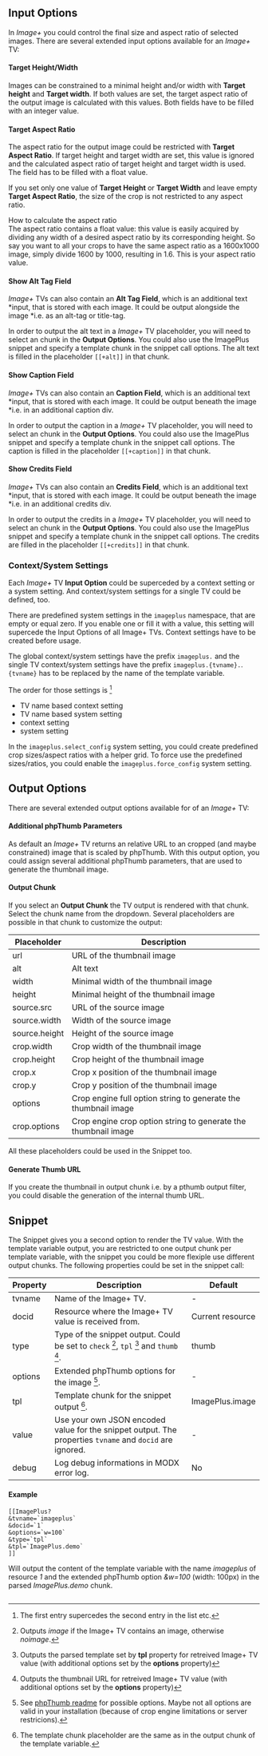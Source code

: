## Input Options

In *Image+* you could control the final size and aspect ratio of selected
images. There are several extended input options available for an *Image+* TV:

#### Target Height/Width

Images can be constrained to a minimal height and/or width with **Target
height** and **Target width**. If both values are set, the target aspect ratio
of the output image is calculated with this values. Both fields have to be
filled with an integer value.

#### Target Aspect Ratio

The aspect ratio for the output image could be restricted with **Target Aspect
Ratio**. If target height and target width are set, this value is ignored and
the calculated aspect ratio of target height and target width is used. The field
has to be filled with a float value.

If you set only one value of **Target Height** or **Target Width** and leave
empty **Target Aspect Ratio**, the size of the crop is not restricted to any
aspect ratio.

<div class="panel panel-default">
    <div class="panel-heading">
        How to calculate the aspect ratio
    </div>
    <div class="panel-body">
        The aspect ratio contains a float value: this value is easily acquired
        by dividing any width of a desired aspect ratio by its corresponding
        height. So say you want to all your crops to have the same aspect ratio
        as a 1600x1000 image, simply divide 1600 by 1000, resulting in 1.6. This
        is your aspect ratio value.
    </div>
</div>

#### Show Alt Tag Field

*Image+* TVs can also contain an **Alt Tag Field**, which is an additional text
*input, that is stored with each image. It could be output alongside the image
*i.e. as an alt-tag or title-tag.

In order to output the alt text in a *Image+* TV placeholder, you will need to
select an chunk in the **Output Options**. You could also use the ImagePlus
snippet and specify a template chunk in the snippet call options. The alt text
is filled in the placeholder `[[+alt]]` in that chunk.

#### Show Caption Field

*Image+* TVs can also contain an **Caption Field**, which is an additional text
*input, that is stored with each image. It could be output beneath the image
*i.e. in an additional caption div.

In order to output the caption in a *Image+* TV placeholder, you will need to
select an chunk in the **Output Options**. You could also use the ImagePlus
snippet and specify a template chunk in the snippet call options. The caption is
filled in the placeholder `[[+caption]]` in that chunk.

#### Show Credits Field

*Image+* TVs can also contain an **Credits Field**, which is an additional text
*input, that is stored with each image. It could be output beneath the image
*i.e. in an additional credits div.

In order to output the credits in a *Image+* TV placeholder, you will need to
select an chunk in the **Output Options**. You could also use the ImagePlus
snippet and specify a template chunk in the snippet call options. The credits
are filled in the placeholder `[[+credits]]` in that chunk.

### Context/System Settings

Each *Image+* TV **Input Option** could be superceded by a context setting or a
system setting. And context/system settings for a single TV could be defined,
too. 

There are predefined system settings in the `imageplus` namespace, that are
empty or equal zero. If you enable one or fill it with a value, this setting
will supercede the Input Options of all Image+ TVs. Context settings have to be
created before usage.

The global context/system settings have the prefix `imageplus.` and the single
TV context/system settings have the prefix `imageplus.{tvname}.`. `{tvname}` has
to be replaced by the name of the template variable.

The order for those settings is [^1]

- TV name based context setting
- TV name based system setting
- context setting
- system setting

In the `imageplus.select_config` system setting, you could create predefined
crop sizes/aspect ratios with a helper grid. To force use the predefined
sizes/ratios, you could enable the `imageplus.force_config` system setting.

## Output Options

There are several extended output options available for of an *Image+* TV:

#### Additional phpThumb Parameters

As default an *Image+* TV returns an relative URL to an cropped (and maybe
constrained) image that is scaled by phpThumb. With this output option, you
could assign several additional phpThumb parameters, that are used to generate
the thumbnail image.

#### Output Chunk

If you select an **Output Chunk** the TV output is rendered with that chunk.
Select the chunk name from the dropdown. Several placeholders are possible in
that chunk to customize the output:

Placeholder | Description
------------|------------
url | URL of the thumbnail image
alt | Alt text
width | Minimal width of the thumbnail image
height | Minimal height of the thumbnail image
source.src | URL of the source image
source.width | Width of the source image
source.height | Height of the source image
crop.width | Crop width of the thumbnail image
crop.height | Crop height of the thumbnail image
crop.x | Crop x position of the thumbnail image
crop.y | Crop y position of the thumbnail image
options | Crop engine full option string to generate the thumbnail image
crop.options | Crop engine crop option string to generate the thumbnail image

All these placeholders could be used in the Snippet too.

#### Generate Thumb URL

If you create the thumbnail in output chunk i.e. by a pthumb output filter, you
could disable the generation of the internal thumb URL.

## Snippet

The Snippet gives you a second option to render the TV value. With the template
variable output, you are restricted to one output chunk per template variable,
with the snippet you could be more flexiple use different output chunks. The
following properties could be set in the snippet call:

Property | Description | Default
---------|-------------|--------
tvname | Name of the Image+ TV. | -
docid | Resource where the Image+ TV value is received from. | Current resource
type | Type of the snippet output. Could be set to `check` [^2], `tpl` [^3] and `thumb` [^4]. | thumb
options | Extended phpThumb options for the image [^5]. | -
tpl | Template chunk for the snippet output [^6]. | ImagePlus.image
value | Use your own JSON encoded value for the snippet output. The properties `tvname` and `docid` are ignored. | -
debug | Log debug informations in MODX error log. | No

#### Example

```
[[ImagePlus?
&tvname=`imageplus`
&docid=`1`
&options=`w=100`
&type=`tpl`
&tpl=`ImagePlus.demo`
]]
```

Will output the content of the template variable with the name *imageplus* of resource
*1* and the extended phpThumb option *&w=100* (width: 100px) in the parsed
*ImagePlus.demo* chunk.

[^1]: The first entry supercedes the second entry in the list etc.
[^2]: Outputs *image* if the Image+ TV contains an image, otherwise *noimage*.
[^3]: Outputs the parsed template set by **tpl** property for retreived Image+ TV value (with additional options set by the **options** property)
[^4]: Outputs the thumbnail URL for retreived Image+ TV value (with additional options set by the **options** property)
[^5]: See [phpThumb readme](http://phpthumb.sourceforge.net/demo/docs/phpthumb.readme.txt) for possible options. Maybe not all options are valid in your installation (because of crop engine limitations or server restricions).
[^6]: The template chunk placeholder are the same as in the output chunk of the template variable.

<!-- Piwik -->
<script type="text/javascript">
  var _paq = _paq || [];
  _paq.push(['trackPageView']);
  _paq.push(['enableLinkTracking']);
  (function() {
    var u="//piwik.partout.info/";
    _paq.push(['setTrackerUrl', u+'piwik.php']);
    _paq.push(['setSiteId', 13]);
    var d=document, g=d.createElement('script'), s=d.getElementsByTagName('script')[0];
    g.type='text/javascript'; g.async=true; g.defer=true; g.src=u+'piwik.js'; s.parentNode.insertBefore(g,s);
  })();
</script>
<noscript><p><img src="//piwik.partout.info/piwik.php?idsite=13" style="border:0;" alt="" /></p></noscript>
<!-- End Piwik Code -->
